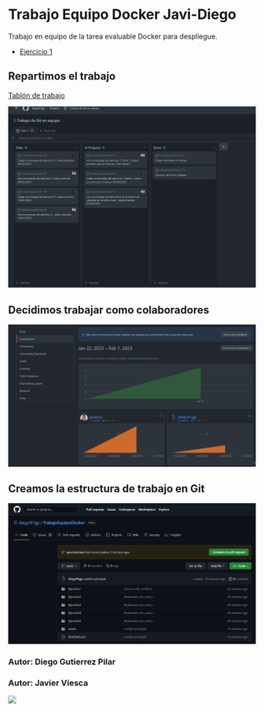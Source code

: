 # Trabajo Equipo Docker Javi-Diego
Trabajo en equipo de la tarea evaluable Docker para despliegue.

<ul>
  <li><a href="main/Ejercicio1/Diego/README.md">Ejercicio 1</a></li>
 
</ul>

## Repartimos el trabajo

<a href="https://github.com/users/diego91gp/projects/1">Tablón de trabajo</a>

![image-20230201102442351](assets/image-20230201102442351.png)

## Decidimos trabajar como colaboradores

![image-20230201104109103](assets/image-20230201104109103.png)



## Creamos la estructura de trabajo en Git

![image-20230201105422319](./assets/image-20230201105422319.png)








### Autor: Diego Gutierrez Pilar
### Autor: Javier Viesca
<img width="200px" src="https://co2asturias.es/wp-content/uploads/2021/06/CIFP-sectores-industrial-servicios-logo.png">
